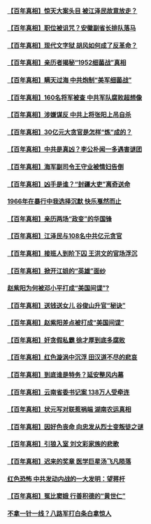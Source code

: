 #### [【百年真相】惊天大案头目 被江泽民故意放走？](../pages/prog1699/a103367832.md) 
#### [【百年真相】职位被诅咒？安徽副省长排队落马](../pages/prog1699/a103364263.md) 
#### [【百年真相】现代文字狱 胡风如何成了反革命？](../pages/prog1699/a103361719.md) 
#### [【百年真相】亲历者揭秘“1952细菌战”真相](../pages/prog1699/a103357456.md) 
#### [【百年真相】瞒天过海 中共炮制“美军细菌战”](../pages/prog1699/a103354451.md) 
#### [【百年真相】160名将军被查 中共军队腐败超想像](../pages/prog1699/a103351878.md) 
#### [【百年真相】涉嫌谋反 中共上将张阳上吊自杀](../pages/prog1699/a103346181.md) 
#### [【百年真相】30亿元大贪官是怎样“炼”成的？](../pages/prog1699/a103343498.md) 
#### [【百年真相】中共是真凶？李公朴闻一多遇害谜团](../pages/prog1699/a103340359.md) 
#### [【百年真相】海军副司令王守业被情妇告倒](../pages/prog1699/a103336727.md) 
#### [【百年真相】凶手是谁？“封疆大吏”离奇送命](../pages/prog1699/a103333298.md) 
#### [1966年在暴行中我选择沉默 快乐戛然而止](../pages/prog1699/a103332503.md) 
#### [【百年真相】亲历两场“政变”的华国锋](../pages/prog1699/a103330612.md) 
#### [【百年真相】江泽民与108名中共亿元贪官](../pages/prog1699/a103327624.md) 
#### [【百年真相】接班人到阶下囚 王洪文的官场浮沉](../pages/prog1699/a103324680.md) 
#### [【百年真相】掀开江姐的“英雄”面纱](../pages/prog1699/a103321064.md) 
#### [赵紫阳为何被邓小平打成“美国间谍”?](../pages/prog1699/a103320032.md) 
#### [【百年真相】送钱送女儿 谷俊山升官“秘诀”](../pages/prog1699/a103319107.md) 
#### [【百年真相】赵紫阳差点被打成“美国间谍”](../pages/prog1699/a103313120.md) 
#### [【百年真相】奸贪假私霸 徐才厚到底多腐败](../pages/prog1699/a103309216.md) 
#### [【百年真相】红色漩涡中沉浮 田汉道不尽的悲哀](../pages/prog1699/a103305737.md) 
#### [【百年真相】到底谁是特务？延安整风内幕](../pages/prog1699/a103302870.md) 
#### [【百年真相】云南省委书记案 138万人受牵连](../pages/prog1699/a103300376.md) 
#### [【百年真相】状元写对联惹祸端 湖南农运真相](../pages/prog1699/a103294583.md) 
#### [【百年真相】因好色丧命 向忠发从烈士变叛徒之谜](../pages/prog1699/a103291093.md) 
#### [【百年真相】引狼入室 刘文彩家族的悲歌](../pages/prog1699/a103288018.md) 
#### [【百年真相】迟来的奖章 医学巨星汤飞凡陨落](../pages/prog1699/a103285215.md) 
#### [红色恐怖 中共发动内战的一大发明：望蒋杆](../pages/prog1699/a103285109.md) 
#### [【百年真相】冤比窦娥 行善积德的“黄世仁”](../pages/prog1699/a103282174.md) 
#### [不拿一针一线？八路军打白条白拿惊人](../pages/prog1699/a103280234.md) 
